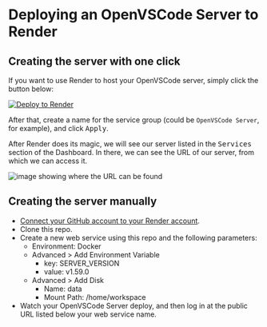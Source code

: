 # Deploying an OpenVSCode Server to Render

## Creating the server with one click

If you want to use Render to host your OpenVSCode server, simply click the button below:

[![Deploy to Render](https://render.com/images/deploy-to-render-button.svg)](https://dashboard.render.com/login?next=/iac/new?repo=https://github.com/render-examples/gitpod-vscode-example)

After that, create a name for the service group (could be `OpenVSCode Server`, for example), and click <kbd>Apply</kbd>.

After Render does its magic, we will see our server listed in the <kbd>Services</kbd> section of the Dashboard. In there, we can see the URL of our server, from which we can access it.

![image showing where the URL can be found](https://user-images.githubusercontent.com/29888641/133103443-c20a6eab-7d35-46d2-80b0-107dd9237870.png)

## Creating the server manually

- [Connect your GitHub account to your Render account](https://render.com/docs/github).
- Clone this repo.
- Create a new web service using this repo and the following parameters:
  - Environment: Docker
  - Advanced > Add Environment Variable
    - key: SERVER_VERSION
    - value: v1.59.0
  - Advanced > Add Disk
    - Name: data
    - Mount Path: /home/workspace
- Watch your OpenVSCode Server deploy, and then log in at the public URL listed below your web service name.
